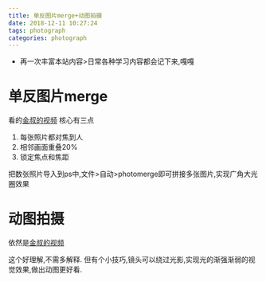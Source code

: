 ```yaml
---
title: 单反图片merge+动图拍摄
date: 2018-12-11 10:27:24
tags: photograph
categories: photograph
---
```

- 再一次丰富本站内容>日常各种学习内容都会记下来,嘎嘎

# 单反图片merge

看的[金叔的视频](https://www.bilibili.com/video/av37482207?from=search&seid=16034777422190311625) 核心有三点
1. 每张照片都对焦到人
2. 相邻画面重叠20%
3. 锁定焦点和焦距

把数张照片导入到ps中,文件>自动>photomerge即可拼接多张图片,实现广角大光圈效果

# 动图拍摄

依然是[金叔的视频](https://www.bilibili.com/video/av24390320)

这个好理解,不需多解释. 但有个小技巧,镜头可以绕过光影,实现光的渐强渐弱的视觉效果,做出动图更好看.
